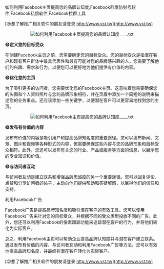 如何利用Facebook主页提高您的品牌认知度,Facebook群发防封号软件,Facebook私信软件,Facebook拉群工具

[😍想了解推广相关软件的朋友请登录 http://www.vst.tw](http://www.vst.tw)

 <center><img src="https://vst.tw/MP4/tuiguang/png/7.png" alt="如何利用Facebook主页提高您的品牌认知度____.txt"></center>

**😄定义您的目标受众**

在创建Facebook主页之前，您需要确定您的目标受众。您的目标受众是指潜在客户和现有客户群体中最具代表性和最有可能对您的品牌感兴趣的人。您需要了解他们的兴趣、需求和行为，以便您可以更好地为他们提供有价值的内容。

**😄优化您的主页**

为了吸引更多的访问者，您需要优化您的Facebook主页。这意味着您需要确保您的头图和个人资料照片与您的品牌形象相符，并在页眉中添加一个简短的说明来描述您的业务重点。还应该添加一些关键字，以便潜在客户可以更容易地找到您的主页。

 <center><img src="https://vst.tw/MP4/tuiguang/png/2.png" alt="如何利用Facebook主页提高您的品牌认知度____.txt"></center>

**😄发布有价值的内容**

发布有价值的内容是吸引用户和提高品牌知名度的重要途径。您可以发布新闻、文章、图片和视频等各种形式的内容，但需要确保这些内容与您的品牌形象和目标受众相符。此外，您还可以发布有关您的行业、产品或服务等方面的信息，以展示您的专业知识和价值。

**😄与访问者互动**

与访问者互动是建立联系和增强品牌忠诚度的另一个重要途径。您可以回复评论、点赞和分享访问者的帖子，主动向他们提供帮助和答疑解惑，以赢得他们的信任和支持。

利用Facebook广告

Facebook广告是提高品牌知名度和吸引潜在客户的有效工具。您可以使用Facebook广告来针对您的目标受众，并根据不同的受众类型投放不同的广告。此外，您还可以利用Facebook的像素跟踪功能来追踪潜在客户的行为，并将他们转化为实际客户。

总之，利用Facebook主页可以帮助企业提高品牌认知度并与潜在客户建立联系。通过发布有价值的内容、与访问者互动和利用Facebook广告等方法，您可以有效地提高品牌知名度，并最终将潜在客户转化为实际客户。

[😍想了解推广相关软件的朋友请登录 http://www.vst.tw](http://www.vst.tw)



